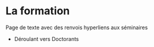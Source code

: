 # La formation

Page de texte avec des renvois hyperliens aux séminaires
- Déroulant vers Doctorants
